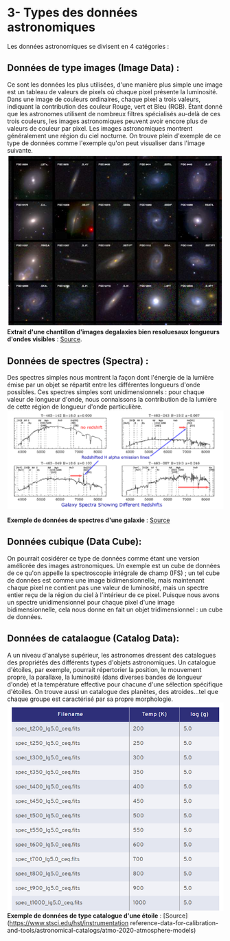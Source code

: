 # 3- Types des données astronomiques 
Les données astronomiques se divisent en 4 catégories : 
## **Données de type images (Image Data)** : 
Ce sont les données les plus utilisées, d'une manière plus simple une image est un tableau de valeurs de pixels où chaque pixel présente la luminosité. 
Dans une image de couleurs ordinaires, chaque pixel a trois valeurs, indiquant la contribution des couleur Rouge, vert et Bleu (RGB).
Étant donné que les astronomes utilisent de nombreux filtres spécialisés au-delà de ces trois couleurs, les images astronomiques peuvent avoir encore plus de valeurs de 
couleur par pixel.
Les images astronomiques montrent généralement une région du ciel nocturne. On trouve plein d'exemple de ce type de données comme l'exemple qu'on peut visualiser dans l'image suivante.
![](img_astro.png)
**Extrait d'une chantillon d'images degalaxies bien resoluesaux longueurs d'ondes visibles** : [Source](https://core.ac.uk/reader/15495260).

## **Données de spectres (Spectra)** :
Des spectres simples nous montrent la façon dont l'énergie de la lumière émise par un objet se répartit entre les différentes longueurs d'onde possibles. Ces spectres simples sont unidimensionnels : pour chaque valeur de longueur d'onde, nous connaissons la contribution de la lumière de cette région de longueur d'onde particulière.
![](galaxy_spectra.png)

**Exemple de données de spectres d'une galaxie** : [Source](https://www.atnf.csiro.au/outreach/education/senior/astrophysics/spectra_astro_types.html)

## **Données cubique (Data Cube)**:
On pourrait cosidérer ce type de données comme étant une version améliorée des images astronomiques. Un exemple est un cube de données de ce qu'on appelle la spectroscopie intégrale de champ (IFS) ; un tel cube de données est comme une image bidimensionnelle, mais maintenant chaque pixel ne contient pas une valeur de luminosité, mais un spectre entier reçu de la région du ciel à l'intérieur de ce pixel. Puisque nous avons un spectre unidimensionnel pour chaque pixel d'une image bidimensionnelle, cela nous donne en fait un objet tridimensionnel : un cube de données.

## **Données de catalaogue (Catalog Data)**:
A un niveau d'analyse supérieur, les astronomes dressent des catalogues des propriétés des différents types d'objets astronomiques. Un catalogue d'étoiles, par exemple, pourrait répertorier la position, le mouvement propre, la parallaxe, la luminosité (dans diverses bandes de longueur d'onde) et la température effective pour chacune d'une sélection spécifique d'étoiles. On trouve aussi un catalogue des planètes, des atroides...tel que chaque groupe est caractérisé par sa propre morphologie.
![](star_catalog.png)
**Exemple de données de type catalogue d'une étoile** : [Source](https://www.stsci.edu/hst/instrumentation reference-data-for-calibration-and-tools/astronomical-catalogs/atmo-2020-atmosphere-models)
